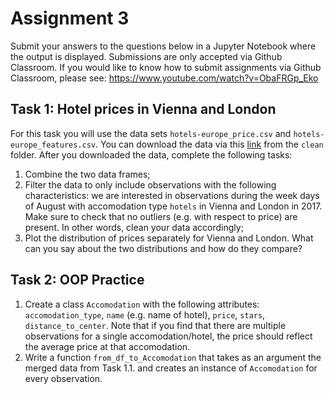 # Assignment 3
Submit your answers to the questions below in a Jupyter Notebook where the output is displayed. Submissions are only accepted via Github Classroom. If you would like to know how to submit assignments via Github Classroom, please see: https://www.youtube.com/watch?v=ObaFRGp_Eko


## Task 1: Hotel prices in Vienna and London
For this task you will use the data sets `hotels-europe_price.csv` and `hotels-europe_features.csv`. You can download the data via this [link](https://osf.io/r6uqb/) from the `clean` folder. After you downloaded the data, complete the following tasks:

1. Combine the two data frames;
2. Filter the data to only include observations with the following characteristics: we are interested in observations during the week days of August with accomodation type `hotels` in Vienna and London in 2017. Make sure to check that no outliers (e.g. with respect to price) are present. In other words, clean your data accordingly;
3. Plot the distribution of prices separately for Vienna and London. What can you say about the two distributions and how do they compare?



## Task 2: OOP Practice
1. Create a class `Accomodation` with the following attributes: `accomodation_type`, `name` (e.g. name of hotel), `price`, `stars`, `distance_to_center`. Note that if you find that there are multiple observations for a single accomodation/hotel, the price should reflect the average price at that accomodation.
2. Write a function `from_df_to_Accomodation` that takes as an argument the merged data from Task 1.1. and creates an instance of `Accomodation` for every observation.


